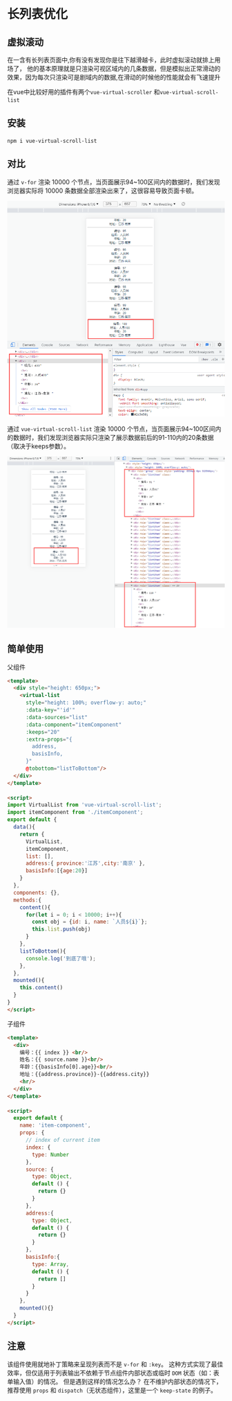 # 长列表优化
## 虚拟滚动

在一含有长列表页面中,你有没有发现你是往下越滑越卡，此时虚拟滚动就排上用场了， 他的基本原理就是只渲染可视区域内的几条数据，但是模拟出正常滑动的效果，因为每次只渲染可是剧域内的数据,在滑动的时候他的性能就会有飞速提升

在vue中比较好用的插件有两个`vue-virtual-scroller`
和`vue-virtual-scroll-list`

## 安装

`npm i vue-virtual-scroll-list`

## 对比

通过 `v-for` 渲染 10000 个节点，当页面展示94~100区间内的数据时，我们发现浏览器实际将 10000 条数据全部渲染出来了，这很容易导致页面卡顿。

![图片](/images/174d1377d572bafa.png)

通过 `vue-virtual-scroll-list` 渲染 10000 个节点，当页面展示94~100区间内的数据时，我们发现浏览器实际只渲染了展示数据前后的91-110内的20条数据（取决于keeps参数）。

![图片](/images/174d137e4e2ac16c.png)

## 简单使用

父组件

```html
<template>
  <div style="height: 650px;">
    <virtual-list 
      style="height: 100%; overflow-y: auto;"
      :data-key="'id'"
      :data-sources="list"
      :data-component="itemComponent"
      :keeps="20"
      :extra-props="{
        address,
        basisInfo,
      }"
      @tobottom="listToBottom"/>
  </div>
</template>

<script>
import VirtualList from 'vue-virtual-scroll-list';
import itemComponent from './itemComponent';
export default {
  data(){
    return {
      VirtualList,
      itemComponent,
      list: [],
      address:{ province:'江苏',city:'南京' },
      basisInfo:[{age:20}] 
    }
  },
  components: {},
  methods:{
    content(){
      for(let i = 0; i < 10000; i++){
        const obj = {id: i, name: `人员${i}`};
        this.list.push(obj) 
      }
    },
    listToBottom(){
      console.log('到底了哦');
    },
  },
  mounted(){
    this.content()
  }
}
</script>
```

子组件

```html
<template>
  <div>
    编号：{{ index }} <br/>
    姓名：{{ source.name }}<br/> 
    年龄：{{basisInfo[0].age}}<br/>
    地址：{{address.province}}-{{address.city}}
    <hr/>
  </div>
</template>

<script>
  export default {
    name: 'item-component',
    props: {
      // index of current item
      index: { 
        type: Number
      },
      source: { 
        type: Object,
        default () {
          return {}
        }
      },
      address:{
        type: Object,
        default () {
          return {}
        }
      },
      basisInfo:{
        type: Array,
        default () {
          return []
        }  
      }
    },
    mounted(){}
  }
</script>
```

## 注意

该组件使用就地补丁策略来呈现列表而不是 `v-for` 和 `:key`。
这种方式实现了最佳效率，但仅适用于列表输出不依赖于节点组件内部状态或临时 `DOM` 状态（如：表单输入值）的情况。
但是遇到这样的情况怎么办？
在不维护内部状态的情况下，推荐使用 `props` 和 `dispatch`（无状态组件），这里是一个 `keep-state` 的例子。
